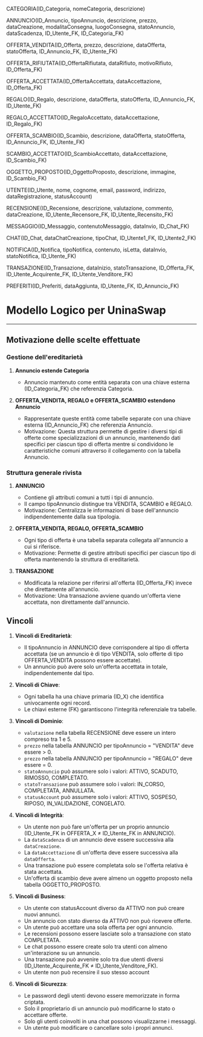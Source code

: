 CATEGORIA(ID_Categoria, nomeCategoria, descrizione)

ANNUNCIO(ID_Annuncio, tipoAnnuncio, descrizione, prezzo, dataCreazione, modalitaConsegna, luogoConsegna, statoAnnuncio, dataScadenza, ID_Utente_FK, ID_Categoria_FK)

OFFERTA_VENDITA(ID_Offerta, prezzo, descrizione, dataOfferta, statoOfferta, ID_Annuncio_FK, ID_Utente_FK)

OFFERTA_RIFIUTATA(ID_OffertaRifiutata, dataRifiuto, motivoRifiuto, ID_Offerta_FK)

OFFERTA_ACCETTATA(ID_OffertaAccettata, dataAccettazione, ID_Offerta_FK)

REGALO(ID_Regalo, descrizione, dataOfferta, statoOfferta, ID_Annuncio_FK, ID_Utente_FK)

REGALO_ACCETTATO(ID_RegaloAccettato, dataAccettazione, ID_Regalo_FK)

OFFERTA_SCAMBIO(ID_Scambio, descrizione, dataOfferta, statoOfferta, ID_Annuncio_FK, ID_Utente_FK)

SCAMBIO_ACCETTATO(ID_ScambioAccettato, dataAccettazione, ID_Scambio_FK)

OGGETTO_PROPOSTO(ID_OggettoProposto, descrizione, immagine, ID_Scambio_FK)

UTENTE(ID_Utente, nome, cognome, email, password, indirizzo, dataRegistrazione, statusAccount)

RECENSIONE(ID_Recensione, descrizione, valutazione, commento, dataCreazione, ID_Utente_Recensore_FK, ID_Utente_Recensito_FK)

MESSAGGIO(ID_Messaggio, contenutoMessaggio, dataInvio, ID_Chat_FK)

CHAT(ID_Chat, dataChatCreazione, tipoChat, ID_Utente1_FK, ID_Utente2_FK)

NOTIFICA(ID_Notifica, tipoNotifica, contenuto, isLetta, dataInvio, statoNotifica, ID_Utente_FK)

TRANSAZIONE(ID_Transazione, dataInizio, statoTransazione, ID_Offerta_FK, ID_Utente_Acquirente_FK, ID_Utente_Venditore_FK)

PREFERITI(ID_Preferiti, dataAggiunta, ID_Utente_FK, ID_Annuncio_FK)





# Modello Logico per UninaSwap

---------------------------------------

## Motivazione delle scelte effettuate

### Gestione dell'ereditarietà

1. **Annuncio estende Categoria**
   - Annuncio mantenuto come entità separata con una chiave esterna (ID_Categoria_FK) che referenzia Categoria.

2. **OFFERTA_VENDITA, REGALO e OFFERTA_SCAMBIO estendono Annuncio**
   - Rappresentate queste entità come tabelle separate con una chiave esterna (ID_Annuncio_FK) che referenzia Annuncio.
   - Motivazione: Questa struttura permette di gestire i diversi tipi di offerte come specializzazioni di un annuncio, mantenendo dati specifici per ciascun tipo di offerta mentre si condividono le caratteristiche comuni attraverso il collegamento con la tabella Annuncio.

### Struttura generale rivista

1. **ANNUNCIO**
   - Contiene gli attributi comuni a tutti i tipi di annuncio.
   - Il campo tipoAnnuncio distingue tra VENDITA, SCAMBIO e REGALO.
   - Motivazione: Centralizza le informazioni di base dell'annuncio indipendentemente dalla sua tipologia.

2. **OFFERTA_VENDITA, REGALO, OFFERTA_SCAMBIO**
   - Ogni tipo di offerta è una tabella separata collegata all'annuncio a cui si riferisce.
   - Motivazione: Permette di gestire attributi specifici per ciascun tipo di offerta mantenendo la struttura di ereditarietà.

3. **TRANSAZIONE**
   - Modificata la relazione per riferirsi all'offerta (ID_Offerta_FK) invece che direttamente all'annuncio.
   - Motivazione: Una transazione avviene quando un'offerta viene accettata, non direttamente dall'annuncio.

## Vincoli

1. **Vincoli di Ereditarietà**:
   - Il tipoAnnuncio in ANNUNCIO deve corrispondere al tipo di offerta accettata (se un annuncio è di tipo VENDITA, solo offerte di tipo OFFERTA_VENDITA possono essere accettate).
   - Un annuncio può avere solo un'offerta accettata in totale, indipendentemente dal tipo.

2. **Vincoli di Chiave**:
   - Ogni tabella ha una chiave primaria (ID_X) che identifica univocamente ogni record.
   - Le chiavi esterne (FK) garantiscono l'integrità referenziale tra tabelle.

3. **Vincoli di Dominio**:
   - `valutazione` nella tabella RECENSIONE deve essere un intero compreso tra 1 e 5.
   - `prezzo` nella tabella ANNUNCIO per tipoAnnuncio = "VENDITA" deve essere > 0.
   - `prezzo` nella tabella ANNUNCIO per tipoAnnuncio = "REGALO" deve essere = 0.
   - `statoAnnuncio` può assumere solo i valori: ATTIVO, SCADUTO, RIMOSSO, COMPLETATO.
   - `statoTransazione` può assumere solo i valori: IN_CORSO, COMPLETATA, ANNULLATA.
   - `statusAccount` può assumere solo i valori: ATTIVO, SOSPESO, RIPOSO, IN_VALIDAZIONE, CONGELATO.

4. **Vincoli di Integrità**:
   - Un utente non può fare un'offerta per un proprio annuncio (ID_Utente_FK in OFFERTA_X ≠ ID_Utente_FK in ANNUNCIO).
   - La `dataScadenza` di un annuncio deve essere successiva alla `dataCreazione`.
   - La `dataAccettazione` di un'offerta deve essere successiva alla `dataOfferta`.
   - Una transazione può essere completata solo se l'offerta relativa è stata accettata.
   - Un'offerta di scambio deve avere almeno un oggetto proposto nella tabella OGGETTO_PROPOSTO.

5. **Vincoli di Business**:
   - Un utente con statusAccount diverso da ATTIVO non può creare nuovi annunci.
   - Un annuncio con stato diverso da ATTIVO non può ricevere offerte.
   - Un utente può accettare una sola offerta per ogni annuncio.
   - Le recensioni possono essere lasciate solo a transazione con stato COMPLETATA.
   - Le chat possono essere create solo tra utenti con almeno un'interazione su un annuncio.
   - Una transazione può avvenire solo tra due utenti diversi (ID_Utente_Acquirente_FK ≠ ID_Utente_Venditore_FK).
   - Un utente non può recensire il suo stesso account

6. **Vincoli di Sicurezza**:
   - Le password degli utenti devono essere memorizzate in forma criptata.
   - Solo il proprietario di un annuncio può modificarne lo stato o accettare offerte.
   - Solo gli utenti coinvolti in una chat possono visualizzarne i messaggi.
   - Un utente può modificare o cancellare solo i propri annunci.

